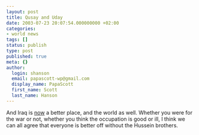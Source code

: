 ```yaml
---
layout: post
title: Qusay and Uday
date: 2003-07-23 20:07:54.000000000 +02:00
categories:
- world news
tags: []
status: publish
type: post
published: true
meta: {}
author:
  login: shanson
  email: papascott-wp@gmail.com
  display_name: PapaScott
  first_name: Scott
  last_name: Hanson
---
```

<p>And Iraq  is <a title="BBC NEWS | World | Americas | Press hails death of 'Brothers Grim'" href="http://news.bbc.co.uk/1/hi/world/americas/3090595.stm">now</a> a better place, and the world as well. Whether you were for the war or not, whether you think the occupation is good or ill, I think we can all agree that everyone is better off without the Hussein brothers.</p>
